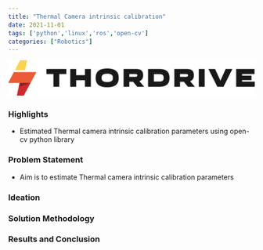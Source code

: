 ```yaml
---
title: "Thermal Camera intrinsic calibration"
date: 2021-11-01
tags: ['python','linux','ros','open-cv']
categories: ["Robotics"]
---
```

![](./images/thordrive-logo.png)
### Highlights
* Estimated Thermal camera intrinsic calibration parameters using open-cv python library
<!--more-->


### Problem Statement
* Aim is to estimate Thermal camera intrinsic calibration parameters
### Ideation

### Solution Methodology

### Results and Conclusion
